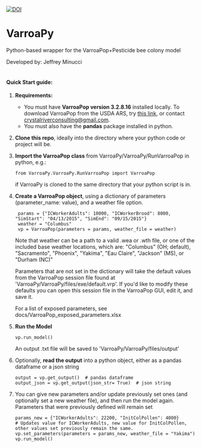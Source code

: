 [![DOI](https://zenodo.org/badge/DOI/10.5281/zenodo.3461089.svg)](https://doi.org/10.5281/zenodo.3461089)


# VarroaPy
Python-based wrapper for the VarroaPop+Pesticide bee colony model

Developed by: Jeffrey Minucci
<br><br>

#### Quick Start guide: 

1. **Requirements:** 
    * You must have **VarroaPop version 3.2.8.16** installed locally. To download VarroaPop from the USDA ARS, try [this link](https://www.ars.usda.gov/research/software/download/?softwareid=75), or contact crystalriverconsulting@gmail.com.
    * You must also have the **pandas** package installed in python.


2. **Clone this repo**, ideally into the directory where your python code or project will be.

3.  **Import the VarroaPop class** from  VarroaPy/VarroaPy/RunVarroaPop in python,
    e.g.:
    
        from VarroaPy.VarroaPy.RunVarroaPop import VarroaPop
    
    
    if VarroaPy is cloned to the same directory that your python script is     in.
    
4. **Create a VarroaPop object**, using a dictionary of parameters (parameter_name: value), and a weather file option.


        params = {"ICWorkerAdults": 10000, "ICWorkerBrood": 8000, "SimStart": "04/13/2015", "SimEnd": "09/15/2015"}
        weather = "Columbus"
        vp = VarroaPop(parameters = params, weather_file = weather)
     
    Note that weather can be a path to a valid .wea or .wth file, or one of the included base weather locations, which are:    "Columbus" (OH; default), "Sacramento", "Phoenix", "Yakima", "Eau Claire", "Jackson" (MS), or "Durham (NC)"
    
    Parameters that are not set in the dictionary will take the default values from the VarroaPop session file found at 'VarroaPy/VarroaPy/files/exe/default.vrp'. If you'd like to modify these defaults you can open this session file in the VarroaPop GUI, edit it, and save it.
    
    For a list of exposed parameters, see docs/VarroaPop_exposed_parameters.xlsx


5. **Run the Model** 
    ```
    vp.run_model()
    ```
    An output .txt file will be saved to 'VarroaPy/VarroaPy/files/output'

6. Optionally, **read the output** into a python object, either as a pandas dataframe or a json string
    ```
    output = vp.get_output()  # pandas dataframe
    output_json = vp.get_output(json_str= True)  # json string
    ```
    
7. You can give new parameters and/or update previously set ones (and optionally set a new weather file), and then run the model again. Parameters that were previously defined will remain set

    ```
    params_new = {"ICWorkerAdults": 22200, "InitColPollen": 4000}
    # Updates value for ICWorkerAdults, new value for InitColPollen, other values set previously remain the same.
    vp.set_parameters(parameters = params_new, weather_file = "Yakima")
    vp.run_model()
    ```
